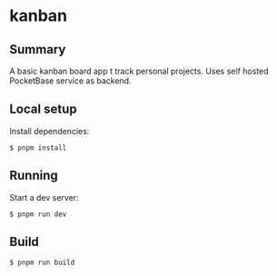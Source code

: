 # kanban

## Summary

A basic kanban board app t track personal projects. Uses self hosted PocketBase service as backend.

## Local setup

Install dependencies:

```
$ pnpm install
```
## Running

Start a dev server:

```
$ pnpm run dev
```

## Build

```
$ pnpm run build
```
